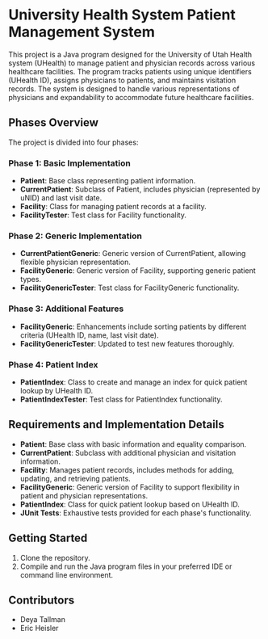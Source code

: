# University Health System Patient Management System

This project is a Java program designed for the University of Utah Health system (UHealth) to manage patient and physician records across various healthcare facilities. The program tracks patients using unique identifiers (UHealth ID), assigns physicians to patients, and maintains visitation records. The system is designed to handle various representations of physicians and expandability to accommodate future healthcare facilities.

## Phases Overview

The project is divided into four phases:

### Phase 1: Basic Implementation
- **Patient**: Base class representing patient information.
- **CurrentPatient**: Subclass of Patient, includes physician (represented by uNID) and last visit date.
- **Facility**: Class for managing patient records at a facility.
- **FacilityTester**: Test class for Facility functionality.

### Phase 2: Generic Implementation
- **CurrentPatientGeneric**: Generic version of CurrentPatient, allowing flexible physician representation.
- **FacilityGeneric**: Generic version of Facility, supporting generic patient types.
- **FacilityGenericTester**: Test class for FacilityGeneric functionality.

### Phase 3: Additional Features
- **FacilityGeneric**: Enhancements include sorting patients by different criteria (UHealth ID, name, last visit date).
- **FacilityGenericTester**: Updated to test new features thoroughly.

### Phase 4: Patient Index
- **PatientIndex**: Class to create and manage an index for quick patient lookup by UHealth ID.
- **PatientIndexTester**: Test class for PatientIndex functionality.

## Requirements and Implementation Details

- **Patient**: Base class with basic information and equality comparison.
- **CurrentPatient**: Subclass with additional physician and visitation information.
- **Facility**: Manages patient records, includes methods for adding, updating, and retrieving patients.
- **FacilityGeneric**: Generic version of Facility to support flexibility in patient and physician representations.
- **PatientIndex**: Class for quick patient lookup based on UHealth ID.
- **JUnit Tests**: Exhaustive tests provided for each phase's functionality.

## Getting Started

1. Clone the repository.
2. Compile and run the Java program files in your preferred IDE or command line environment.

## Contributors

- Deya Tallman
- Eric Heisler

